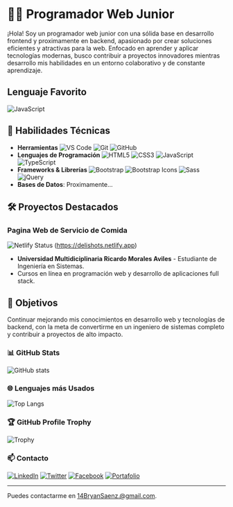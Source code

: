 # 👨‍💻 Programador Web Junior

¡Hola! Soy un programador web junior con una sólida base en desarrollo frontend y proximamente en backend, apasionado por crear soluciones eficientes y atractivas para la web. Enfocado en aprender y aplicar tecnologías modernas, busco contribuir a proyectos innovadores mientras desarrollo mis habilidades en un entorno colaborativo y de constante aprendizaje.

## **Lenguaje Favorito**
![JavaScript](https://img.shields.io/badge/JavaScript-F7DF1E?style=for-the-badge&logo=javascript&logoColor=black)


## 💼 Habilidades Técnicas

- **Herramientas** 
![VS Code](https://img.shields.io/badge/VS%20Code-007ACC?style=for-the-badge&logo=visual-studio-code&logoColor=white)
![Git](https://img.shields.io/badge/Git-F05032?style=for-the-badge&logo=git&logoColor=white)
![GitHub](https://img.shields.io/badge/GitHub-181717?style=for-the-badge&logo=github&logoColor=white)
- **Lenguajes de Programación** 
![HTML5](https://img.shields.io/badge/HTML5-E34F26?style=for-the-badge&logo=html5&logoColor=white)
![CSS3](https://img.shields.io/badge/CSS3-1572B6?style=for-the-badge&logo=css3&logoColor=white)
![JavaScript](https://img.shields.io/badge/JavaScript-F7DF1E?style=for-the-badge&logo=javascript&logoColor=black)
![TypeScript](https://img.shields.io/badge/TypeScript-007ACC?style=for-the-badge&logo=typescript&logoColor=white)
- **Frameworks & Librerías** 
![Bootstrap](https://img.shields.io/badge/Bootstrap-7952B3?style=for-the-badge&logo=bootstrap&logoColor=white)
![Bootstrap Icons](https://img.shields.io/badge/Bootstrap%20Icons-563D7C?style=for-the-badge&logo=bootstrap&logoColor=white)
![Sass](https://img.shields.io/badge/Sass-CC6699?style=for-the-badge&logo=sass&logoColor=white)
![jQuery](https://img.shields.io/badge/jQuery-0769AD?style=for-the-badge&logo=jquery&logoColor=white)
- **Bases de Datos**: Proximamente...

## 🛠️ Proyectos Destacados

### Pagina Web de Servicio de Comida
![Netlify Status](https://api.netlify.com/api/v1/badges/13d3d46a-24fd-477c-affd-a09a21f6a07d/deploy-status)
(https://delishots.netlify.app)


- **Universidad Multidiciplinaria Ricardo Morales Aviles** - Estudiante de Ingeniería en Sistemas.
- Cursos en línea en programación web y desarrollo de aplicaciones full stack.

## 🌱 Objetivos

Continuar mejorando mis conocimientos en desarrollo web y tecnologías de backend, con la meta de convertirme en un ingeniero de sistemas completo y contribuir a proyectos de alto impacto.

### 📊 GitHub Stats
![GitHub stats](https://github-readme-stats.vercel.app/api?username=Bryan14Saenz&show_icons=true&theme=onedark)

### 🌐 Lenguajes más Usados
![Top Langs](https://github-readme-stats.vercel.app/api/top-langs/?username=Bryan14Saenz&layout=compact&theme=onedark)

### 🏆 GitHub Profile Trophy
![Trophy](https://github-profile-trophy.vercel.app/?username=Bryan14Saenz&theme=onedark&column=3)

### 📫 Contacto

[![LinkedIn](https://img.shields.io/badge/LinkedIn-0077B5?style=for-the-badge&logo=linkedin&logoColor=white)](https://www.linkedin.com/in/14bryansaenz/)
[![Twitter](https://img.shields.io/badge/Twitter-1DA1F2?style=for-the-badge&logo=twitter&logoColor=white)](https://twitter.com/14bryansaenz)
[![Facebook](https://img.shields.io/badge/Facebook-1877F2?style=for-the-badge&logo=facebook&logoColor=white)](https://www.facebook.com/14BryanSaenz)
[![Portafolio](https://img.shields.io/badge/Portafolio-000000?style=for-the-badge&logo=google-chrome&logoColor=white)](https://Bryan14saenz)

---

Puedes contactarme en 14BryanSaenz.@gmail.com.
